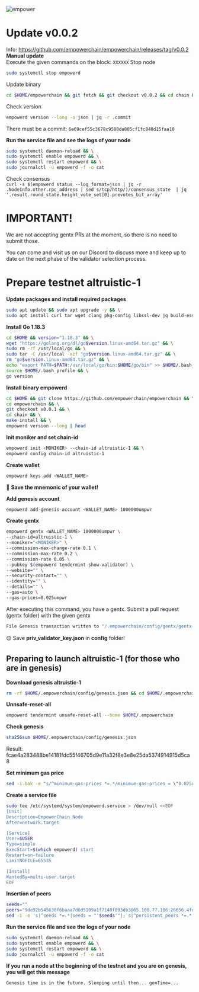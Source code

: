 ![empower](https://user-images.githubusercontent.com/104348282/192093493-67779857-653e-4018-8c78-49530690f7a0.png)

# Update v0.0.2
Info: https://github.com/empowerchain/empowerchain/releases/tag/v0.0.2</br>
<b>Manual update</b></br>
Execute the given commands on the block: ```XXXXXX```
Stop node
```bash
sudo systemctl stop empowerd
```

Update binary
```bash
cd $HOME/empowerchain && git fetch && git checkout v0.0.2 && cd chain && make install
```

Check version
```bash
empowerd version --long -o json | jq -r .commit
```
There must be a commit: ```6e69cef55c3678c9588da805cf1fc840d15faa10```

**Run the service file and see the logs of your node**
```bash
sudo systemctl daemon-reload && \
sudo systemctl enable empowerd && \
sudo systemctl restart empowerd && \
sudo journalctl -u empowerd -f -o cat
```

Check consensus</br>
```curl -s $(empowerd status --log_format=json | jq -r .NodeInfo.other.rpc_address | sed s/tcp/http/)/consensus_state  | jq '.result.round_state.height_vote_set[0].prevotes_bit_array'```


# IMPORTANT!

We are not accepting gentx PRs at the moment, so there is no need to submit those.

You can come and visit us on our Discord to discuss more and keep up to date on the next phase of the validator selection process.

# Prepare testnet altruistic-1
**Update packages and install required packages**
```bash
sudo apt update && sudo apt upgrade -y && \
sudo apt install curl tar wget clang pkg-config libssl-dev jq build-essential bsdmainutils git make ncdu gcc git jq chrony liblz4-tool -y
```

**Install Go 1.18.3**
```bash
cd $HOME && version="1.18.3" && \
wget "https://golang.org/dl/go$version.linux-amd64.tar.gz" && \
sudo rm -rf /usr/local/go && \
sudo tar -C /usr/local -xzf "go$version.linux-amd64.tar.gz" && \
rm "go$version.linux-amd64.tar.gz" && \
echo "export PATH=$PATH:/usr/local/go/bin:$HOME/go/bin" >> $HOME/.bash_profile && \
source $HOME/.bash_profile && \
go version
```

**Install binary empowerd**
```bash
cd $HOME && git clone https://github.com/empowerchain/empowerchain && \
cd empowerchain && \
git checkout v0.0.1 && \
cd chain && \
make install && \
empowerd version --long | head
```

**Init moniker and set chain-id**
```bash
empowerd init <MONIKER> --chain-id altruistic-1 && \
empowerd config chain-id altruistic-1
```

**Create wallet**
```bash
empowerd keys add <WALLET_NAME>
```
🔴 **Save the mnemonic of your wallet!**

**Add genesis account**
```bash
empowerd add-genesis-account <WALLET_NAME> 1000000umpwr
```

**Create gentx**
```bash
empowerd gentx <WALLET_NAME> 1000000umpwr \
--chain-id=altruistic-1 \
--moniker="<MONIKER>" \
--commission-max-change-rate 0.1 \
--commission-max-rate 0.2 \
--commission-rate 0.05 \
--pubkey $(empowerd tendermint show-validator) \
--website="" \
--security-contact="" \
--identity="" \
--details="" \
--gas=auto \
--gas-prices=0.025umpwr
```

After executing this command, you have a gentx. Submit a pull request (gentx folder) with the given gentx
```bash
File Genesis transaction written to "/.empowerchain/config/gentx/gentx-xxx.json"
```
🟡 Save **priv_validator_key.json** in **config** folder!

<h2>Preparing to launch altruistic-1 (for those who are in genesis)</h2>

**Download genesis altruistic-1**
```bash
rm -rf $HOME/.empowerchain/config/genesis.json && cd $HOME/.empowerchain/config && wget https://raw.githubusercontent.com/empowerchain/empowerchain/main/testnets/altruistic-1/genesis.json
```

**Unnsafe-reset-all**
```bash
empowerd tendermint unsafe-reset-all --home $HOME/.empowerchain
```

**Check genesis**
```bash
sha256sum $HOME/.empowerchain/config/genesis.json
```
Result: fcae4a283488be14181fdc55f46705d9e11a32f8e3e8e25da5374914915d5ca8


**Set minimum gas price**
```bash
sed -i.bak -e "s/^minimum-gas-prices *=.*/minimum-gas-prices = \"0.025umpwr\"/" $HOME/.empowerchain/config/app.toml
```

**Create a service file**
```bash
sudo tee /etc/systemd/system/empowerd.service > /dev/null <<EOF
[Unit]
Description=EmpowerChain Node
After=network.target

[Service]
User=$USER
Type=simple
ExecStart=$(which empowerd) start
Restart=on-failure
LimitNOFILE=65535

[Install]
WantedBy=multi-user.target
EOF
```

**Insertion of peers**
```bash
seeds=""
peers="9de92b545638f6baaa7d6d5109a1f7148f093db3@65.108.77.106:26656,4fd5e497563b2e09cfe6f857fb35bdae76c12582@65.108.206.56:26656,fe32c17373fbaa36d9fd86bc1146bfa125bb4f58@5.9.147.185:26656,220fb60b083bc4d443ce2a7a5363f4813dd4aef4@116.202.236.115:26656,225ad85c594d03942a026b90f4dab43f90230ea0@88.99.3.158:26656,2a2932e780a681ddf980594f7eacf5a33081edaf@192.168.147.43:26656,333de3fc2eba7eead24e0c5f53d665662b2ba001@10.132.0.11:26656,4a38efbae54fd1357329bd583186a68ccd6d85f9@94.130.212.252:26656,52450b21f346a4cf76334374c9d8012b2867b842@167.172.246.201:26656,56d05d4ae0e1440ad7c68e52cc841c424d59badd@192.168.1.46:26656,6a675d4f66bfe049321c3861bcfd19bd09fefbde@195.3.223.204:26656,1069820cdd9f5332503166b60dc686703b2dccc5@138.201.141.76:26656,277ff448eec6ec7fa665f68bdb1c9cb1a52ff597@159.69.110.238:26656,3335c9458105cf65546db0fb51b66f751eeb4906@5.189.129.30:26656,bfb56f4cb8361c49a2ac107251f92c0ea5a1c251@192.168.1.177:26656,edc9aa0bbf1fcd7433fcc3650e3f50ab0becc0b5@65.21.170.3:26656,d582bcd8a8f0a20c551098571727726bc75bae74@213.239.217.52:26656,eb182533a12d75fbae1ec32ef1f8fc6b6dd06601@65.109.28.219:26656,b22f0708c6f393bf79acc0a6ca23643fe7d58391@65.21.91.50:26656,e8f6d75ab37bf4f08c018f306416df1e138fd21c@95.217.135.41:26656,ed83872f2781b2bdb282fc2fd790527bcb6ffe9f@192.168.3.17:26656"
sed -i -e 's|^seeds *=.*|seeds = "'$seeds'"|; s|^persistent_peers *=.*|persistent_peers = "'$peers'"|' $HOME/.empowerchain/config/config.toml
```

**Run the service file and see the logs of your node**
```bash
sudo systemctl daemon-reload && \
sudo systemctl enable empowerd && \
sudo systemctl restart empowerd && \
sudo journalctl -u empowerd -f -o cat
```

**If you run a node at the beginning of the testnet and you are on genesis, you will get this message**
```bash
Genesis time is in the future. Sleeping until then... genTime=...
```

